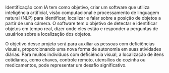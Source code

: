 Identificação com IA tem como objetivo, criar um software que utiliza inteligência artificial, visão computacional e processamento de linguagem natural (NLP) para identificar, localizar e falar sobre a posição de objetos a partir de uma câmera. O software tem o objetivo de detectar e identificar objetos em tempo real, dizer onde eles estão e responder a perguntas de usuários sobre a localização dos objetos.

O objetivo desse projeto será para auxiliar as pessoas com deficiências visuais, proporcionando uma nova forma de autonomia em suas atividades diárias. Para muitos indivíduos com deficiência visual, a localização de itens cotidianos, como chaves, controle remoto, utensílios de cozinha ou medicamentos, pode representar um desafio significativo.
